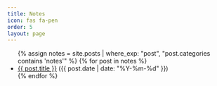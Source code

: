 ```yaml
---
title: Notes
icon: fas fa-pen
order: 5
layout: page
---
```


<ul>
  {% assign notes = site.posts | where_exp: "post", "post.categories contains 'notes'" %}
  {% for post in notes %}
    <li>
      <a href="{{ post.url | relative_url }}">{{ post.title }}</a>
      <span class="post-date">({{ post.date | date: "%Y-%m-%d" }})</span>
    </li>
  {% endfor %}
</ul>